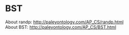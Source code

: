 # BST  
About randp: http://paleyontology.com/AP_CS/randp.html  
About BST: http://paleyontology.com/AP_CS/BST.html
